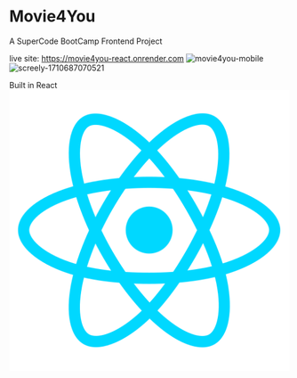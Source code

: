 # Movie4You

A SuperCode BootCamp Frontend Project

live site: https://movie4you-react.onrender.com
 ![movie4you-mobile](https://github.com/MichaelGee76/movie4you-react/assets/119419242/81ffe51b-ad71-4d60-a52e-f7bcaa798c3e)![screely-1710687070521](https://github.com/MichaelGee76/movie4you-react/assets/119419242/2c8aefea-5544-416f-bad8-41d54f4f721b)


Built in React ![React Logo](public\img\react.png)
